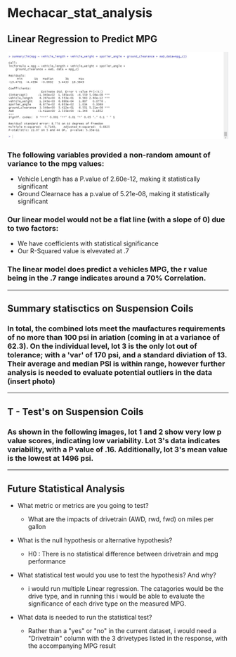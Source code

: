 # Mechacar_stat_analysis

## Linear Regression to Predict MPG
![Image alt text](MPG_Linear_model.jpg)

### The following variables provided a non-random amount of variance to the mpg values:
- Vehicle Length has a P.value of 2.60e-12, making it statistically significant 
- Ground Clearnace has a p.value of 5.21e-08, making it statistically significant
### Our linear model would not be a flat line (with a slope of 0) due to two factors:
- We have coefficients with statistical significance 
- Our R-Squared value is elvevated at .7 
### The linear model does predict a vehicles MPG, the r value being in the .7 range indicates around a 70% Correlation. 

----
## Summary statisctics on Suspension Coils 
### In total, the combined lots meet the maufactures requirements of no more than 100 psi in ariation (coming in at a variance of 62.3). On the individual level, lot 3 is the only lot out of tolerance; with a 'var' of 170 psi, and a standard diviation of 13. Their average and median PSI is within range, however further analysis is needed to evaluate potential outliers in the data (insert photo)

---
## T - Test's on Suspension Coils
### As shown in the following images, lot 1 and 2 show very low p value scores, indicating low variability. Lot 3's data indicates variability, with a P value of .16. Additionally, lot 3's mean value is the lowest at 1496 psi. 

---
## Future Statistical Analysis 
- What metric or metrics are you going to test?
    
    - What are the impacts of drivetrain (AWD, rwd, fwd) on miles per gallon

- What is the null hypothesis or alternative hypothesis?

    - H0 : There is no statistical difference between drivetrain and mpg performance 
- What statistical test would you use to test the hypothesis? And why?

    - i would run multiple Linear regression. The catagories would be the drive type, and in running this i would be able to evaluate the significance of each drive type on the measured MPG.  
- What data is needed to run the statistical test?

    - Rather than a "yes" or "no" in the current dataset, i would need a "Drivetrain" column with the 3 drivetypes listed in the response, with the accompanying MPG result


